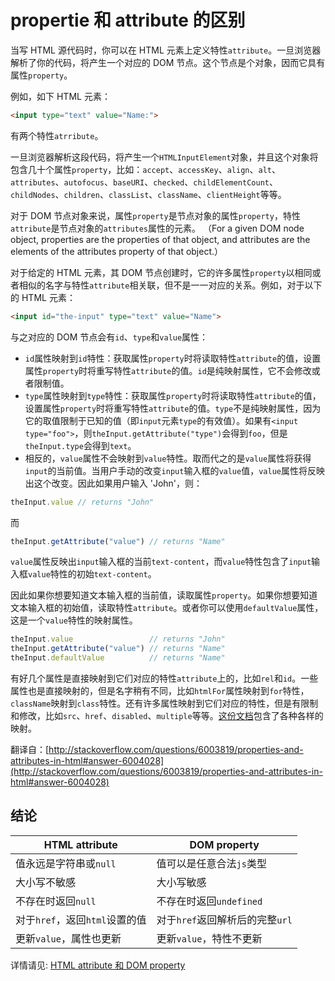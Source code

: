 # propertie 和 attribute 的区别

当写 HTML 源代码时，你可以在 HTML 元素上定义特性`attribute`。一旦浏览器解析了你的代码，将产生一个对应的 DOM 节点。这个节点是个对象，因而它具有属性`property`。

例如，如下 HTML 元素：

```html
<input type="text" value="Name:">
```

有两个特性`atrribute`。

一旦浏览器解析这段代码，将产生一个`HTMLInputElement`对象，并且这个对象将包含几十个属性`property`，比如：`accept`、`accessKey`、`align`、`alt`、`attributes`、`autofocus`、`baseURI`、`checked`、`childElementCount`、`childNodes`、`children`、`classList`、`className`、`clientHeight`等等。

对于 DOM 节点对象来说，属性`property`是节点对象的属性`property`，特性`attribute`是节点对象的`attributes`属性的元素。
（For a given DOM node object, properties are the properties of that object, and attributes are the elements of the attributes property of that object.）

对于给定的 HTML 元素，其 DOM 节点创建时，它的许多属性`property`以相同或者相似的名字与特性`attribute`相关联，但不是一一对应的关系。例如，对于以下的 HTML 元素：

```html
<input id="the-input" type="text" value="Name">
```

与之对应的 DOM 节点会有`id`、`type`和`value`属性：

- `id`属性映射到`id`特性：获取属性`property`时将读取特性`attribute`的值，设置属性`property`时将重写特性`attribute`的值。`id`是纯映射属性，它不会修改或者限制值。
- `type`属性映射到`type`特性：获取属性`property`时将读取特性`attribute`的值，设置属性`property`时将重写特性`attribute`的值。`type`不是纯映射属性，因为它的取值限制于已知的值（即`input`元素`type`的有效值）。如果有`<input type="foo">`，则`theInput.getAttribute("type")`会得到`foo`，但是`theInput.type`会得到`text`。
- 相反的，`value`属性不会映射到`value`特性。取而代之的是`value`属性将获得`input`的当前值。当用户手动的改变`input`输入框的`value`值，`value`属性将反映出这个改变。因此如果用户输入 'John'，则：

```js
theInput.value // returns "John"
```

而

```js
theInput.getAttribute("value") // returns "Name"
```

`value`属性反映出`input`输入框的当前`text-content`，而`value`特性包含了`input`输入框`value`特性的初始`text-content`。

因此如果你想要知道文本输入框的当前值，读取属性`property`。如果你想要知道文本输入框的初始值，读取特性`attribute`。或者你可以使用`defaultValue`属性，这是一个`value`特性的映射属性。

```js
theInput.value                 // returns "John"
theInput.getAttribute("value") // returns "Name"
theInput.defaultValue          // returns "Name"
```

有好几个属性是直接映射到它们对应的特性`attribute`上的，比如`rel`和`id`。一些属性也是直接映射的，但是名字稍有不同，比如`htmlFor`属性映射到`for`特性，`className`映射到`class`特性。还有许多属性映射到它们对应的特性，但是有限制和修改，比如`src`、`href`、`disabled`、`multiple`等等。[这份文档](https://www.w3.org/TR/html5/infrastructure.html#reflect)包含了各种各样的映射。

翻译自：[http://stackoverflow.com/questions/6003819/properties-and-attributes-in-html#answer-6004028](http://stackoverflow.com/questions/6003819/properties-and-attributes-in-html#answer-6004028)


## 结论

HTML attribute | DOM property
--- | ---
值永远是字符串或`null` | 值可以是任意合法`js`类型
大小写不敏感 | 大小写敏感
不存在时返回`null` | 不存在时返回`undefined`
对于`href`，返回`html`设置的值 | 对于`href`返回解析后的完整`url`
更新`value`，属性也更新	| 更新`value`，特性不更新

详情请见: [HTML attribute 和 DOM property](https://github.com/justjavac/the-front-end-knowledge-you-may-not-know/blob/master/archives/015-dom-attributes-and-properties.md)
